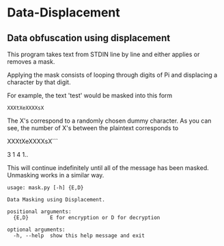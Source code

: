 # Data-Displacement
## Data obfuscation using displacement

This program takes text from STDIN line by line and either applies or removes a mask.

Applying the mask consists of looping through digits of Pi and displacing a character by that digit.

For example, the text 'test' would be masked into this form 

```XXXtXeXXXXsX```

The X's correspond to a randomly chosen dummy character.
As you can see, the number of X's between the plaintext corresponds to

XXXtXeXXXXsX```

3   1  4   1.. 

This will continue indefinitely until all of the message has been masked.
Unmasking works in a similar way.

```
usage: mask.py [-h] {E,D}

Data Masking using Displacement.

positional arguments:
  {E,D}       E for encryption or D for decryption

optional arguments:
  -h, --help  show this help message and exit
```